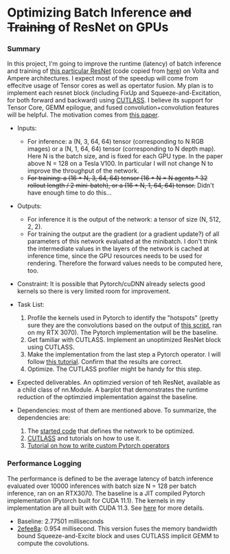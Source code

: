 # Optimizing Batch Inference ~~and Training~~ of ResNet on GPUs
### Summary 
In this project, I'm going to improve the runtime (latency) of batch inference and training of [this particular ResNet](https://github.com/RuilinLi/CS348K-Project/blob/2c17b63ea251ab943d4566e1b069c83e6c5330ae/resnet.py#L651) (code copied from [here](https://github.com/shacklettbp/bps-nav/blob/master/bps_nav/rl/ddppo/policy/resnet.py)) on Volta and Ampere architectures. I expect most of the speedup will come from effecitve usage of Tensor cores as well as opertator fusion. My plan is to implement each resnet block (including FixUp and Squeeze-and-Excitation, for both forward and backward) using [CUTLASS](https://github.com/NVIDIA/cutlass). I believe its support for Tensor Core, GEMM epilogue, and fused convolution+convolution features will be helpful. The motivation comes from [this paper](https://arxiv.org/pdf/2103.07013.pdf).
- Inputs: 
  - For inference: a (N, 3, 64, 64) tensor (corresponding to N RGB images) or a (N, 1, 64, 64) tensor (corresponding to N depth map). Here N is the batch size, and is fixed for each GPU type. In the paper above N = 128 on a Tesla V100. In particular I will not change N to improve the throughput of the network.
  - ~~For training: a (16 * N, 3, 64, 64) tensor (16 * N = N agents * 32 rollout length / 2 mini-batch), or a (16 * N, 1, 64, 64) tensor.~~ Didn't have enough time to do this...
- Outputs:
  - For inference it is the output of the network: a tensor of size (N, 512, 2, 2).
  - For training the output are the gradient (or a gradient update?) of all parameters of this network evaluated at the minibatch. I don't think the intermediate values in the layers of the network is cached at inference time, since the GPU resources needs to be used for rendering. Therefore the forward values needs to be computed here, too.
- Constraint: It is possible that Pytorch/cuDNN already selects good kernels so there is very limited room for improvement.
- Task List:
  1. Profile the kernels used in Pytorch to identify the "hotspots" (pretty sure they are the convolutions based on the output of [this script](https://github.com/RuilinLi/CS348K-Project/blob/main/basic_profile.py), ran on my RTX 3070). The Pytorch implementation will be the baseline.
  2. Get familiar with CUTLASS. Implement an unoptimized ResNet block using CUTLASS.
  3. Make the implementation from the last step a Pytorch operator. I will follow [this tutorial](https://pytorch.org/tutorials/advanced/cpp_extension.html). Confirm that the results are correct.
  4. Optimize. The CUTLASS profiler might be handy for this step.
  
- Expected deliverables. An optimzied version of teh ResNet, available as a child class of nn.Module. A barplot that demonstrates the runtime reduction of the optimzied implementation against the baseline.

- Dependencies: most of them are mentioned above. To summarize, the dependencies are:
  1. The [started code](https://github.com/RuilinLi/CS348K-Project/blob/main/resnet.py) that defines the network to be optimized.
  2. [CUTLASS](https://github.com/NVIDIA/cutlass) and tutorials on how to use it.
  3. [Tutorial on how to write custom Pytorch operators](https://pytorch.org/tutorials/advanced/cpp_extension.html)

### Performance Logging
The performance is defined to be the average latency of batch inference evaluated over 10000 inferences with batch size N = 128 per batch inference, ran on an RTX3070. The baseline is a JIT compiled Pytorch implementation (Pytorch built for CUDA 11.1). The kernels in my implementation are all built with CUDA 11.3. See [here](https://github.com/RuilinLi/CS348K-Project/blob/main/compare.py) for more details.

- Baseline: 2.77501 milliseconds
- [2efee8a](https://github.com/RuilinLi/CS348K-Project/commit/2efee8aa7792b22e6e017f9e176fd28fb0d9ed3a): 0.954 millisecond. This version fuses the memory bandwidth bound Squeeze-and-Excite block and uses CUTLASS implicit GEMM to compute the covolutions.

